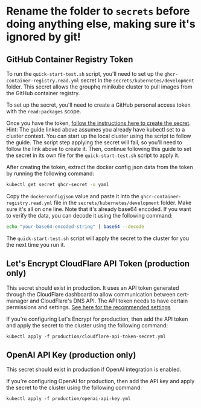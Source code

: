 # Rename the folder to `secrets` before doing anything else, making sure it's ignored by git!


## GitHub Container Registry Token
To run the `quick-start-test.sh` script, you'll need to set up the `ghcr-container-registry.read.yml` secret in the `secrets/kubernetes/development` folder.
This secret allows the grouphq minikube cluster to pull images from the GitHub container registry.

To set up the secret, you'll need to create a GitHub personal access token with the `read:packages` scope.

Once you have the token, [follow the instructions here to create the secret](https://kubernetes.io/docs/tasks/configure-pod-container/pull-image-private-registry/#create-a-secret-by-providing-credentials-on-the-command-line).
Hint: The guide linked above assumes you already have kubectl set to a cluster context. You can start up
the local cluster using the script to follow the guide. The script step applying the secret will fail, so you'll need
to follow the link above to create it. Then, continue following this guide to set the secret in its own file
for the `quick-start-test.sh` script to apply it.

After creating the token, extract the docker config json data from the token by running the following command:

```bash
kubectl get secret ghcr-secret -o yaml
```

Copy the `dockerconfigjson` value and paste it into the `ghcr-container-registry.read.yml` file in the `secrets/kubernetes/development` folder.
Make sure it's all on one line. Note that it's already base64 encoded. If you want to verify the data, you can decode it using the following command:

```bash
echo "your-base64-encoded-string" | base64 --decode
```

The `quick-start-test.sh` script will apply the secret to the cluster for you the next time you run it.

## Let's Encrypt CloudFlare API Token (production only)
This secret should exist in production. It uses an API token generated through the CloudFlare dashboard to allow 
communication between cert-manager and CloudFlare's DNS API. 
The API token needs to have certain permissions and settings. [See here for the recommended settings](https://cert-manager.io/docs/configuration/acme/dns01/cloudflare/)

If you're configuring Let's Encrypt for production, then add the API token and apply the secret to the cluster using the following command:
```shell
kubectl apply -f production/cloudflare-api-token-secret.yml
```

## OpenAI API Key (production only)
This secret should exist in production if OpenAI integration is enabled.

If you're configuring OpenAI for production, then add the API key and apply the secret to the cluster using the following command:
```commandline
kubectl apply -f production/openai-api-key.yml
```